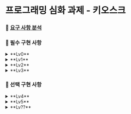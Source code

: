 # 프로그래밍 심화 과제 - 키오스크

### 📙 [요구 사항 분석](docs/README.md)


### 📕 필수 구현 사항

<details>
    <summary>**Lv0**</summary>

- 과제 시작 전 어떻게 구현할 것인지에 그려 보는 과정입니다.
- 요구 사항별로 상세 기능을 생각합니다.
- 사용하면서 발생할 수 있는 예외 사항들을 고려합니다.

```jsx
[ 필요한 기능 ]
요구사항1: 메인 메뉴판 화면
: 메뉴 선택시 상세 메뉴화면으로 이동
: 잘못된 번호 선택 시 예외처리
: 프로그램 종료을 위한 번호 정의

요구사항2: ~~~
요구사항3: ~~~
요구사항4: ~~~
```

</details>

<details>
    <summary>**Lv1**</summary>
<aside>
    📢 **Lv1 구현을 위해서는 `조건`과 `반복`의 개념을 알고 있어야 합니다!**

</aside>

- 프로그램을 실행하면 메뉴판의 번호들을 보여줍니다.(대분류의 메뉴를 보여줌)
- 대분류 메뉴에 해당하는 숫자를 입력하면 선택하면 세부 메뉴들을 보여줍니다.
    - 예를 들어 햄버거에 해당하는 숫자를 입력 하면
      햄버거 1, 햄버거 2 처럼 세부 종류를 보여줘요.(출력 예시 참고)
- `**반복문**`을 이용해서 메뉴 선택할 수 있게 유지하고
  대분류 메뉴에서, 0번이 입력되면 프로그램을 종료합니다.

---

- **출력 예시**

    ```elm
    아래 메뉴판을 보시고 메뉴를 골라 입력해주세요.
    
    [ SHAKESHACK MENU ]
    1. Burgers         | 앵거스 비프 통살을 다져만든 버거
    2. Forzen Custard  | 매장에서 신선하게 만드는 아이스크림
    3. Drinks          | 매장에서 직접 만드는 음료
    4. Beer            | 뉴욕 브루클린 브루어리에서 양조한 맥주
    0. 종료            | 프로그램 종료
    
    "1"
    
    [ Burgers MENU ]
    1. ShackBurger   | W 6.9 | 토마토, 양상추, 쉑소스가 토핑된 치즈버거
    2. SmokeShack    | W 8.9 | 베이컨, 체리 페퍼에 쉑소스가 토핑된 치즈버거
    3. Shroom Burger | W 9.4 | 몬스터 치즈와 체다 치즈로 속을 채운 베지테리안 버거
    3. Cheeseburger  | W 6.9 | 포테이토 번과 비프패티, 치즈가 토핑된 치즈버거
    4. Hamburger     | W 5.4 | 비프패티를 기반으로 야채가 들어간 기본버거
    0. 뒤로가기      | 뒤로가기
    0 <-
    
    "0"
    "2"
    
    [ Forzen Custard MENU ]
    1. ...
    2. ...
    3. ...
    4. ...
    0. 뒤로가기      | 뒤로가기
    
    "0"
    "0"
    
    프로그램을 종료합니다.
    ```

</details>


<details>
    <summary>**Lv2**</summary>

<aside>
    📢 **Lv2 구현을 위해서는 `메소드`와 `클래스`의 개념을 알고 있어야 합니다!**
</aside>

- 필요한 클래스들을 설계합니다.(버거, 아이스크림, 음료, 맥주, 주문, 공통 등)
- 클래스들의 `**프로퍼티**`와 `**메소드**`를 정의합니다
    - 예를 들어 아래 이미지처럼 클래스 다이어그램을 그려봅시다.
    - 햄버거는 이름, 가격 같은 프로퍼티와 정보를 출력하는 메소드가 있을 수 있죠?
- **`Lv1`**에서 작성한 로직을 메소드로 만듭니다.
---

![Untitled](docs/file/diagram.png)

</details>


<details>
    <summary>**Lv3**</summary>
<aside>
    📢 **Lv3 구현을 위해서는 `상속`과 `컬렉션`의개념을 알고 있어야 합니다!**
</aside>

- **`Lv2`**에서 설계한 클래스들을 **`상속 관계`**를 가지도록 변경합니다.
- Burger도 부모 클래스를 가질 수 있을지 고민해봅시다.
  - 예를 들어 ShackBurger는 Burger의 자식이고, Burger는 Food의 자식일수도 있습니다.
  - **해당 부분은 반드시 이해가 필요합니다!
    검색&튜터님들의 도움을 받아 꼭 짚고 넘어갑시다!**
- 하나의 리스트 객체로 모든 메뉴들을 관리하도록 수정합니다. **`List`**
- 프로그램을 실행하면 메인에서 init 메소드를 실행하여 메뉴들을 객체화하고 리스트에 담아둡니다.
- **예시**
```kotlin
리스트변수1

fun main() {
    init()
}

fun init() {
    햄버거 객체 생성해서 리스트 변수1에 add하는 로직
}
```
---
![Untitled](docs/file/diagram2.png)

```kotlin
fun main() {
    var 리스트변수 = ArrayList<클래스타입>()
}
```

</details>

### 📗 선택 구현 사항

<details>
    <summary>**Lv4**</summary>

<aside>
    📢 **Lv4 구현을 위해서는 `예외처리`의 개념을 알고 있어야 합니다!**
</aside>

- 메뉴판 번호는 숫자기에 숫자를 입력해야 하는데 문자를 입력했을 때,
  메뉴판에 없는 숫자를 입력했을 때,
  다시 입력할 수 있도록 **`예외처리`** 합니다.
- 현재 잔액과 가격을 비교해서 구매 가능한 상태를 클래스에 추가적으로 구현합니다.
    - 예를 들어 구매할만큼 충분한 돈이 있는지도 상태에 포함시킵니다.

---

- **출력 예시**

```jsx
"SHAKESHACK BURGER 에 오신걸 환영합니다."
아래 메뉴판을 보시고 메뉴를 골라 입력해주세요.

[ SHAKESHACK MENU ]
1. Burgers         | 앵거스 비프 통살을 다져만든 버거
2. Forzen Custard  | 매장에서 신선하게 만드는 아이스크림
3. Drinks          | 매장에서 직접 만드는 음료
4. Beer            | 뉴욕 브루클린 브루어리에서 양조한 맥주

"5"
잘못된 번호를 입력했어요 다시 입력해주세요.
"6"
잘못된 번호를 입력했어요 다시 입력해주세요.
"1"

[ Burgers MENU ]
1. ShackBurger   | W 6.9 | 토마토, 양상추, 쉑소스가 토핑된 치즈버거
2. SmokeShack    | W 8.9 | 베이컨, 체리 페퍼에 쉑소스가 토핑된 치즈버거
3. Shroom Burger | W 9.4 | 몬스터 치즈와 체다 치즈로 속을 채운 베지테리안 버거
3. Cheeseburger  | W 6.9 | 포테이토 번과 비프패티, 치즈가 토핑된 치즈버거
4. Hamburger     | W 5.4 | 비프패티를 기반으로 야채가 들어간 기본버거
0. 뒤로가기      | 뒤로가기

"4"

"Hamburger     | W 5.4 | 비프패티를 기반으로 야채가 들어간 기본버거"
위 메뉴를 장바구니에 추가하시겠습니까?
1. 확인        2. 취소

"1"

Hamburger 가 장바구니에 추가되었습니다.

"SHAKESHACK BURGER 에 오신걸 환영합니다."
아래 메뉴판을 보시고 메뉴를 골라 입력해주세요.

[ SHAKESHACK MENU ]
1. Burgers         | 앵거스 비프 통살을 다져만든 버거
2. Forzen Custard  | 매장에서 신선하게 만드는 아이스크림
3. Drinks          | 매장에서 직접 만드는 음료
4. Beer            | 뉴욕 브루클린 브루어리에서 양조한 맥주

[ ORDER MENU ]
5. Order       | 장바구니를 확인 후 주문합니다.
6. Cancel      | 진행중인 주문을 취소합니다.

"5"

아래와 같이 주문 하시겠습니까?

[ Orders ]
Hamburger     | W 5.4 | 비프패티를 기반으로 야채가 들어간 기본버거

[ Total ]
W 6.9

1. 주문      2. 메뉴판

"1"

현재 잔액은 5.5W 으로 1.4W이 부족해서 주문할 수 없습니다.
```

</details>

<details>
    <summary>**Lv5**</summary>

<aside>
    📢 **Lv5 구현을 위해서는 `쓰레드`의개념을 알고 있어야 합니다!**
</aside>

- 특정 작업이 종료된 후, `**3초 뒤**`에 다른 작업을 수행할 수 있도록 코드를 작성합니다.
- 결제할 때 현재 시간을 비교하여 `**특정 시간대**`에는 결제할 수 없다는
  알림 메시지를 콘솔창에 출력해줍니다.
- 결제가 완료 되었다면 시간을 띄워줍니다.(출력 예시 참고)
- 프로그램을 종료할 때까지 **`5초마다`** 현재 주문 대기수를 실시간으로 출력해줍니다.

---

- **출력 예시**

```jsx
아래와 같이 주문 하시겠습니까? (현재 주문 대기수: 2)

[ Orders ]
ShackBurger   | W 6.9 | 토마토, 양상추, 쉑소스가 토핑된 치즈버거

[ Total ]
W 6.9

1. 주문      2. 메뉴판

"1"

현재 시각은 오후11시 10분입니다. 
은행 점검 시간은 오후11시 10분 ~ 오후 11시 20분이므로 결제할 수 없습니다.

아래와 같이 주문 하시겠습니까? (현재 주문 대기수: 3)

[ Orders ]
ShackBurger   | W 6.9 | 토마토, 양상추, 쉑소스가 토핑된 치즈버거

[ Total ]
W 6.9

1. 주문      2. 메뉴판

"1"

결제를 완료했습니다. (2023-01-01 23:25:12)
```

</details>

<details>
    <summary>**Lv??**</summary>

<aside>
    📢 **Lv?? 구현을 위해서는 `???`의개념을 알고 있어야 합니다!**

</aside>

- 모든 사항을 구현 완료 했다면 여기서 어떻게 더 확장&고도화 할 수 있을지 고민해봅시다!
  - `**할인` `세트 메뉴` `수량 제한 메뉴`** 등

</details>

